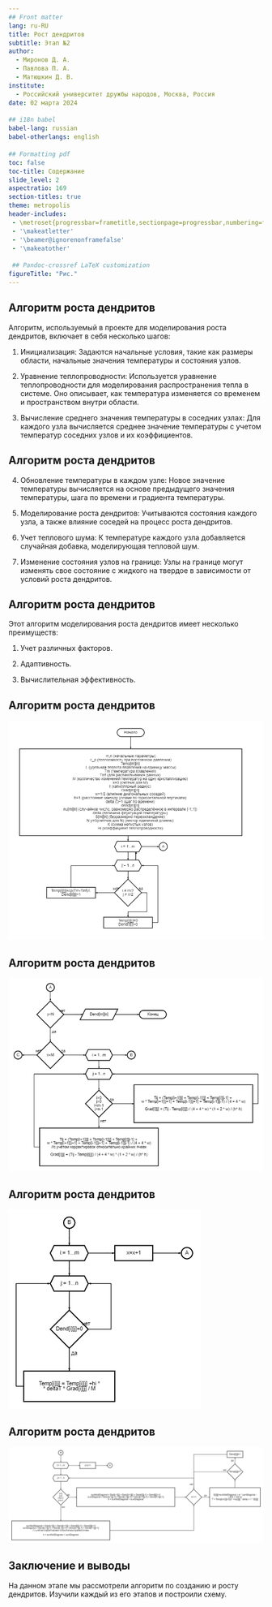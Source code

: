 ```yaml
---
## Front matter
lang: ru-RU
title: Рост дендритов
subtitle: Этап №2
author:
  - Миронов Д. А.
  - Павлова П. А.
  - Матюшкин Д. В.
institute:
  - Российский университет дружбы народов, Москва, Россия
date: 02 марта 2024

## i18n babel
babel-lang: russian
babel-otherlangs: english

## Formatting pdf
toc: false
toc-title: Содержание
slide_level: 2
aspectratio: 169
section-titles: true
theme: metropolis
header-includes:
 - \metroset{progressbar=frametitle,sectionpage=progressbar,numbering=fraction}
 - '\makeatletter'
 - '\beamer@ignorenonframefalse'
 - '\makeatother'

 ## Pandoc-crossref LaTeX customization
figureTitle: "Рис."
---
```


## Алгоритм роста дендритов

Алгоритм, используемый в проекте для моделирования роста дендритов, включает в себя несколько шагов:

1. Инициализация: Задаются начальные условия, такие как размеры области, начальные значения температуры и состояния узлов.

2. Уравнение теплопроводности: Используется уравнение теплопроводности для моделирования распространения тепла в системе. Оно описывает, как температура изменяется со временем и пространством внутри области.

3. Вычисление среднего значения температуры в соседних узлах: Для каждого узла вычисляется среднее значение температуры с учетом температур соседних узлов и их коэффициентов.

## Алгоритм роста дендритов

4. Обновление температуры в каждом узле: Новое значение температуры вычисляется на основе предыдущего значения температуры, шага по времени и градиента температуры.

5. Моделирование роста дендритов: Учитываются состояния каждого узла, а также влияние соседей на процесс роста дендритов.

6. Учет теплового шума: К температуре каждого узла добавляется случайная добавка, моделирующая тепловой шум.

7. Изменение состояния узлов на границе: Узлы на границе могут изменять свое состояние с жидкого на твердое в зависимости от условий роста дендритов.

## Алгоритм роста дендритов

Этот алгоритм моделирования роста дендритов имеет несколько преимуществ:

1. Учет различных факторов.

2. Адаптивность.

3. Вычислительная эффективность.

## Алгоритм роста дендритов

![](image/1.png)

## Алгоритм роста дендритов

![](image/2.png)

## Алгоритм роста дендритов

![](image/3.png)

## Алгоритм роста дендритов

![](image/4.png)

## Заключение и выводы

На данном этапе мы рассмотрели алгоритм по созданию и росту дендритов. Изучили каждый из его этапов и построили схему.
